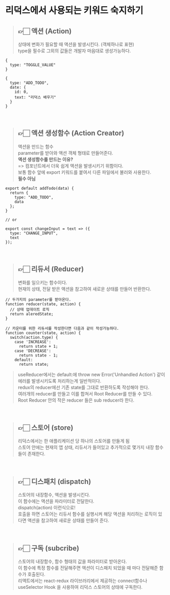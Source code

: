# 리덕스에서 사용되는 키워드 숙지하기
>## 👉🏻 액션 (Action)
>상태에 변화가 필요할 때 액션을 발생시킨다. (객체하나로 표현)<br/>
>type을 필수로 그외의 값들은 개발자 마음대로 생성가능하다.
```
{
  type: "TOGGLE_VALUE"
}
```
```
{
  type: "ADD_TODO",
  date: {
    id: 0,
    text: "리덕스 배우기"
  }
}
```

<br/>

>## 👉🏻 액션 생성함수 (Action Creator)
>액션을 만드는 함수<br/>
>parameter를 받아와 액션 객체 형태로 만들어준다.<br/>
>**액션 생성함수를 만드는 이유?**<br/>
>=> 컴포넌트에서 더욱 쉽게 액션을 발생시키기 위함이다.<br/>
>보통 함수 앞에 export 키워드를 붙여서 다른 파일에서 불러와 사용한다.<br/>
>**필수 아님**
```
export default addTodo(data) {
  return {
    type: "ADD_TODO",
    data
  };
}

// or

export const changeInput = text => ({
  type: "CHANGE_INPUT",
  text
});
```

<br/>

> ## 👉🏻 리듀서 (Reducer)
>변화를 일으키는 함수이다.<br/>
>현재의 상태, 전달 받은 액션을 참고하여 새로운 상태를 만들어 반환한다.
```
// 두가지의 parameter를 받아온다.
function reducer(state, action) {
  // 상태 업데이트 로직
  return aleredState;
}

// 카운터를 위한 리듀서를 작성한다면 다음과 같이 작성가능하다.
function counter(state, action) {
  switch(action.type) {
    case 'INCREASE':
      return state + 1;
    case 'DECREASE':
      return state - 1;
    default:
      return state;
```
>useReducer에서는 default:에 throw new Error('Unhandled Action') 같이 에러를 발생시키도록 처리하는게 일반적이다.<br/>
>redux의 reducer에선 기존 state를 그대로 반환하도록 작성해야 한다. <br/>여러개의 reducer를 만들고 이를 합쳐서 Root Reducer를 만들 수 있다. <br/>Root Reducer 안의 작은 reducer 들은 sub reducer라 한다.

<br/>

> ## 👉🏻 스토어 (store)
>리덕스에서는 한 애플리케이션 당 하나의 스토어를 만들게 됨<br/>
>스토어 안에는 현재의 앱 상태, 리듀서가 들어있고 추가적으로 몇가지 내장 함수들이 존재한다.

<br/>

> ## 👉🏻 디스패치 (dispatch)
>스토어의 내장함수, 액션을 발생시킨다.<br/>
>이 함수에는 액션을 파라미터로 전달한다.<br/>
>dispatch(action) 이런식으로!<br/>
>호출을 하면 스토어는 리듀서 함수를 실행시켜 해당 액션을 처리하는 로직이 있다면 액션을 참고하여 새로운 상태를 만들어 준다.

<br/>

> ## 👉🏻 구독 (subcribe)
>스토어의 내장함수, 함수 형태의 값을 파라미터로 받아온다.<br/>
>이 함수에 특정 함수를 전달해주면 액션이 디스패치 되었을 때 마다 전달해준 함수가 호출된다.<br/>
>리액트에서는 react-redux 라이브러리에서 제공하는 connect함수나 useSelector Hook 을 사용하여 리덕스 스토어의 상태에 구독한다.
